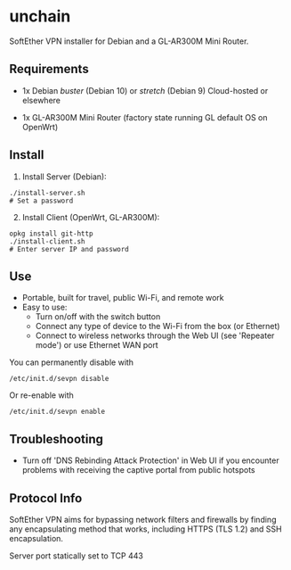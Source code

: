 # unchain

SoftEther VPN installer for Debian and a GL-AR300M Mini Router.

## Requirements

- 1x Debian _buster_ (Debian 10) or _stretch_ (Debian 9) Cloud-hosted or elsewhere

- 1x GL-AR300M Mini Router (factory state running GL default OS on OpenWrt)

## Install

1. Install Server (Debian):

```
./install-server.sh
# Set a password
```

2. Install Client (OpenWrt, GL-AR300M):

```
opkg install git-http
./install-client.sh
# Enter server IP and password
```

## Use

* Portable, built for travel, public Wi-Fi, and remote work
* Easy to use:
  * Turn on/off with the switch button
  * Connect any type of device to the Wi-Fi from the box (or Ethernet)
  * Connect to wireless networks through the Web UI (see 'Repeater mode') or use Ethernet WAN port

You can permanently disable with

```
/etc/init.d/sevpn disable
```

Or re-enable with

```
/etc/init.d/sevpn enable
```

## Troubleshooting

- Turn off 'DNS Rebinding Attack Protection' in Web UI if you encounter problems with receiving the captive portal from public hotspots

## Protocol Info

SoftEther VPN aims for bypassing network filters and firewalls by finding any encapsulating method that works, including HTTPS (TLS 1.2) and SSH encapsulation.

Server port statically set to TCP 443
